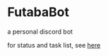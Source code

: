 # FutabaBot

a personal discord bot

for status and task list, see [here](https://www.notion.so/scndbly/0328bdfcc5ae4e29968b12daa55f3f5d?v=2ab4a1d2f17344d9ab656fc3b9fc45d0)